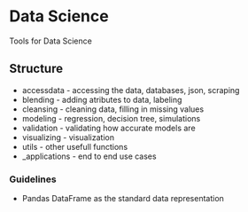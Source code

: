 
# Data Science

Tools for Data Science

## Structure

- accessdata - accessing the data, databases, json, scraping
- blending - adding atributes to data, labeling
- cleansing - cleaning data, filling in missing values 
- modeling - regression, decision tree, simulations
- validation - validating how accurate models are
- visualizing - visualization
- utils - other usefull functions
- _applications - end to end use cases


### Guidelines

- Pandas DataFrame as the standard data representation

